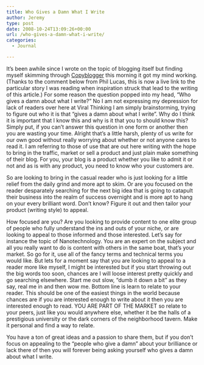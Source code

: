 ```yaml
---
title: Who Gives a Damn What I Write
author: Jeremy
type: post
date: 2008-10-24T13:09:26+00:00
url: /who-gives-a-damn-what-i-write/
categories:
  - Journal

---
```

It&#8217;s been awhile since I wrote on the topic of blogging itself but finding myself skimming through [Copyblogger][1] this morning it got my mind working. (Thanks to the comment below from Phil Lucas, this is now a live link to the particular story I was reading when inspiration struck that lead to the writing of this article.) For some reason the question popped into my head, &#8220;Who gives a damn about what I write?&#8221; No I am not expressing my depression for lack of readers over here at Viral Thinking I am simply brainstorming, trying to figure out who it is that &#8220;gives a damn about what I write&#8221;. Why do I think it is important that I know this and why is it that you to should know this? Simply put, if you can&#8217;t answer this question in one form or another then you are wasting your time. Alright that&#8217;s a little harsh, plenty of us write for our own good without really worrying about whether or not anyone cares to read it. I am referring to those of use that are out here writing with the hope to bring in the traffic, market or sell a product and just plain make something of their blog. For you, your blog is a product whether you like to admit it or not and as is with any product, you need to know who your customers are.

So are looking to bring in the casual reader who is just looking for a little relief from the daily grind and more apt to skim. Or are you focused on the reader desparately searching for the next big idea that is going to catapult their business into the realm of success overnight and is more apt to hang on your every brilliant word. Don&#8217;t know? Figure it out and then tailor your product (writing style) to appeal.

How focused are you? Are you looking to provide content to one elite group of people who fully understand the ins and outs of your niche, or are looking to appeal to those informed and those interested. Let&#8217;s say for instance the topic of Nanotechnology. You are an expert on the subject and all you really want to do is content with others in the same boat, that&#8217;s your market. So go for it, use all of the fancy terms and technical terms you would like. But lets for a moment say that you are looking to appeal to a reader more like myself, I might be interested but if you start throwing out the big words too soon, chances are I will loose interest pretty quickly and go searching elsewhere. Start me out slow, &#8220;dumb it down a bit&#8221; as they say, real me in and then wow me. Bottom line is learn to relate to your reader. This should be one of the easiest things in the world because chances are if you are interested enough to write about it then you are interested enough to read. YOU ARE PART OF THE MARKET so relate to your peers, just like you would anywhere else, whether it be the halls of a prestigious university or the dark corners of the neighborhood tavern. Make it personal and find a way to relate.

You have a ton of great ideas and a passion to share them, but if you don&#8217;t focus on appealing to the &#8220;people who give a damn&#8221; about your brilliance or lack there of then you will forever being asking yourself who gives a damn about what I write.

 [1]: http://www.copyblogger.com/how-to-stop-being-invisible/